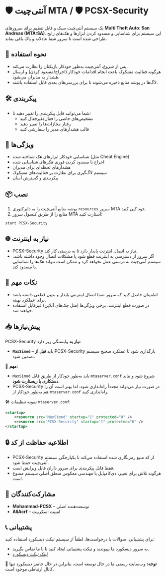 
# 🛡️ آنتی‌چیت MTA / 🛡️ PCSX-Security

یک سیستم آنتی‌چیت سبک و قابل تنظیم برای سرورهای **Multi Theft Auto: San Andreas (MTA:SA)**. این سیستم برای شناسایی و مسدود کردن ابزارها و هک‌های رایج طراحی شده است تا سرور شما عادلانه و پاک باقی بماند.

## 🧩 نحوه استفاده

* پس از شروع، آنتی‌چیت به‌طور خودکار بازیکنان را نظارت می‌کند.
* هرگونه فعالیت مشکوک باعث انجام اقدامات خودکار (اخراج/مسدود کردن) و ارسال هشدار به مدیران می‌شود.
* لاگ‌ها در پوشه منابع ذخیره می‌شوند تا برای بررسی‌های بعدی قابل استفاده باشند.

## 🛠️ پیکربندی

* شما می‌توانید فایل پیکربندی را تغییر دهید تا:
  * تشخیص‌های خاصی را فعال/غیرفعال کنید
  * رفتار مجازات‌ها را تغییر دهید
  * قالب هشدارهای مدیر را سفارشی کنید

## 🚀 ویژگی‌ها

* شناسایی خودکار ابزارهای هک شناخته شده (مثل Cheat Engine)
* اخراج یا مسدود کردن فوری هکرهای شناسایی شده
* هشدارهای لحظه‌ای برای مدیران
* سیستم لاگ‌گیری برای نظارت بر فعالیت‌های مشکوک
* پیکربندی و گسترش آسان

## 📦 نصب

1. پوشه منابع آنتی‌چیت را به دایرکتوری `resources` سرور MTA خود کپی کنید.
2. منابع را از طریق کنسول سرور MTA استارت کنید:

```bash
start PCSX-Security
```

## 🌐 نیاز به اینترنت

* PCSX-Security نیاز به اتصال اینترنت پایدار دارد تا به درستی کار کند.
* اگر سرور از دسترسی به اینترنت قطع شود یا مشکلات اتصال وجود داشته باشد، سیستم آنتی‌چیت به درستی عمل نخواهد کرد و ممکن است نتواند هک‌ها را شناسایی یا مسدود کند.

## 📌 نکات مهم

* اطمینان حاصل کنید که سرور شما اتصال اینترنتی پایدار و بدون قطعی داشته باشد برای عملکرد بهینه.
* در صورت قطع اینترنت، برخی ویژگی‌ها (مثل چک‌های آنلاین) غیرقابل استفاده خواهند شد.

## 📥 پیش‌نیازها

PCSX-Security **نیاز به** وابستگی زیر دارد:

* **`MaxSimod`** – باید **قبل از** PCSX-Security بارگذاری شود تا عملکرد صحیح سیستم تضمین شود.

📌 **مهم:**  
* `MaxSimod` باید به‌طور خودکار از طریق فایل `mtaserver.conf` شروع شود و نباید **دستکاری یا ریستارت شود**.
* PCSX-Security در صورت نیاز می‌تواند مجدداً راه‌اندازی شود، اما بهتر است آن را هم به‌طور خودکار از `mtaserver.conf` راه‌اندازی کنید.

🛠 نمونه تنظیمات `mtaserver.conf`:

```xml
<startup>
    <resource src="MaxSimod" startup="1" protected="0" />
    <resource src="PCSX-Security" startup="1" protected="0" />
</startup>
```

## 🔒 اطلاعیه حفاظت از کد

* PCSX-Security از کد منبع رمزنگاری شده استفاده می‌کند تا یکپارچگی سیستم آنتی‌چیت حفظ شود.
* فقط فایل پیکربندی برای سرور داران قابل ویرایش است.
* هرگونه تلاش برای تغییر، دی‌کامپایل یا مهندسی معکوس منطق اصلی سیستم ممنوع است.

## 👥 مشارکت‌کنندگان

- **Mohammad-PCSX** – توسعه‌دهنده اصلی  
- **AliAcrf** – امنیت اسکریپت

## 📞 پشتیبانی

برای پشتیبانی، سوالات یا درخواست‌ها، لطفاً از سیستم تیکت دیسکورد استفاده کنید:

* به سرور دیسکورد ما بپیوندید و تیکت پشتیبانی ایجاد کنید تا با ما تماس بگیرید.
* [لینک تیکت دیسکورد](https://discord.gg/pt6KFdDqAS)

🔴 **توجه:** وب‌سایت رسمی ما در حال توسعه است، بنابراین در حال حاضر دیسکورد تنها کانال ارتباطی موجود است.
